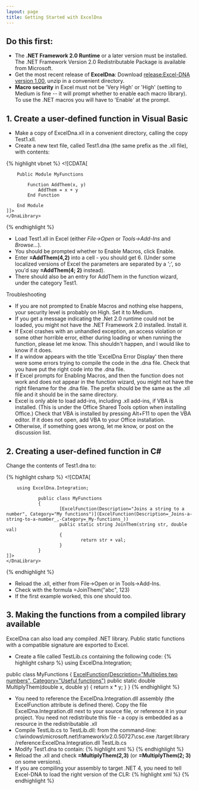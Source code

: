 ```yaml
---
layout: page
title: Getting Started with ExcelDna
---
```


## Do this first:
* The **.NET Framework 2.0 Runtime** or a later version must be installed. The .NET Framework Version 2.0 Redistributable Package is available from Microsoft.
* Get the most recent release of **ExcelDna**: Download [release:Excel-DNA version 1.00](https://github.com/Excel-DNA/ExcelDna/releases), unzip in a convenient directory.
* **Macro security** in Excel must not be 'Very High' or 'High' (setting to Medium is fine -- it will prompt whether to enable each macro library). To use the .NET macros you will have to 'Enable' at the prompt.

## 1. Create a user-defined function in Visual Basic
* Make a copy of ExcelDna.xll in a convenient directory, calling the copy Test1.xll.
* Create a new text file, called Test1.dna (the same prefix as the .xll file), with contents:

{% highlight vbnet %}
    <DnaLibrary>
    <![CDATA[

        Public Module MyFunctions

            Function AddThem(x, y)
                AddThem = x + y
            End Function

        End Module
    ]]>
    </DnaLibrary>
{% endhighlight %}

* Load Test1.xll in Excel (either _File->Open_ or _Tools->Add-Ins_ and _Browse..._).
* You should be prompted whether to Enable Macros, click Enable.
* Enter **=AddThem(4,2)** into a cell - you should get 6. (Under some localized versions of Excel the parameters are separated by a ';', so you'd say **=AddThem(4; 2)** instead).
* There should also be an entry for AddThem in the function wizard, under the category Test1.

Troubleshooting
* If you are not prompted to Enable Macros and nothing else happens, your security level is probably on High. Set it to Medium.
* If you get a message indicating the .Net 2.0 runtime could not be loaded, you might not have the .NET Framework 2.0 installed. Install it.
* If Excel crashes with an unhandled exception, an access violation or some other horrible error, either during loading or when running the function, please let me know. This shouldn't happen, and I would like to know if it does.
* If a window appears with the title 'ExcelDna Error Display' then there were some errors trying to compile the code in the .dna file. Check that you have put the right code into the .dna file.
* If Excel prompts for Enabling Macros, and then the function does not work and does not appear in the function wizard, you might not have the right filename for the .dna file. The prefix should be the same as the .xll file and it should be in the same directory.
* Excel is only able to load add-ins, including .xll add-ins, if VBA is installed. (This is under the Office Shared Tools option when installing Office.) Check that VBA is installed by pressing Alt+F11 to open the VBA editor. If it does not open, add VBA to your Office installation.
* Otherwise, if something goes wrong, let me know, or post on the discussion list.

## 2. Creating a user-defined function in C#
Change the contents of Test1.dna to:

{% highlight csharp %}
    <DnaLibrary Language="CS">
    <![CDATA[

        using ExcelDna.Integration;
	
                public class MyFunctions
                {
                        [ExcelFunction(Description="Joins a string to a number", Category="My functions")](ExcelFunction(Description=_Joins-a-string-to-a-number_,-Category=_My-functions_))
                        public static string JoinThem(string str, double val)
                        {
                                return str + val;
                        }
                }
    ]]>
    </DnaLibrary> 
{% endhighlight %}

* Reload the .xll, either from File->Open or in Tools->Add-Ins.
* Check with the formula =JoinThem("abc", 123)
* If the first example worked, this one should too.

## 3. Making the functions from a compiled library available
ExcelDna can also load any compiled .NET library. Public static functions with a compatible signature are exported to Excel.
* Create a file called TestLib.cs containing the following code:
{% highlight csharp %}
using ExcelDna.Integration;

public class MyFunctions
{
        [ExcelFunction(Description="Multiplies two numbers", Category="Useful functions")](ExcelFunction(Description=_Multiplies-two-numbers_,-Category=_Useful-functions_))
        public static double MultiplyThem(double x, double y)
        {
                return x * y;
        }
}
{% endhighlight %}
* You need to reference the ExcelDna.Integration.dll assembly (the ExcelFunction attribute is defined there). Copy the file ExcelDna.Integration.dll next to your source file, or reference it in your project. You need not redistribute this file - a copy is embedded as a resource in the redistributable .xll 
* Compile TestLib.cs to TestLib.dll: from the command-line: c:\windows\microsoft.net\framework\v2.0.50727\csc.exe /target:library /reference:ExcelDna.Integration.dll TestLib.cs
* Modify Test1.dna to contain:
{% highlight xml %}
        <DnaLibrary>
                <ExternalLibrary Path="TestLib.dll" />
        </DnaLibrary>
{% endhighlight %}
* Reload the .xll and check **=MultiplyThem(2,3)** (or **=MultiplyThem(2; 3)** on some versions).
* If you are compiling your assembly to target .NET 4, you need to tell Excel-DNA to load the right version of the CLR:
{% highlight xml %}
        <DnaLibrary RuntimeVersion="v4.0" >
                <ExternalLibrary Path="TestLib.dll" />
        </DnaLibrary>
{% endhighlight %}